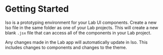 
# Getting Started

Iso is a prototyping environment for your Lab UI components.
Create a new Iso file in the same folder as one of your Lab projects.
This will create a new blank `.jsx` file that can access all of the components in your Lab project.

Any changes made in the Lab app will automatically update in Iso.
This includes changes to components and changes to the theme.


